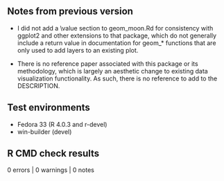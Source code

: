 ## Notes from previous version

* I did not add a \value section to geom_moon.Rd for consistency with ggplot2
  and other extensions to that package, which do not generally include a return
  value in documentation for geom_* functions that are only used to add layers
  to an existing plot.
  
* There is no reference paper associated with this package or its methodology,
  which is largely an aesthetic change to existing data visualization
  functionality. As such, there is no reference to add to the DESCRIPTION.

## Test environments
* Fedora 33 (R 4.0.3 and r-devel)
* win-builder (devel)

## R CMD check results

0 errors | 0 warnings | 0 notes
